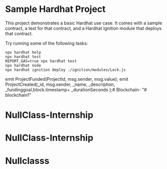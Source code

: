 # Sample Hardhat Project

This project demonstrates a basic Hardhat use case. It comes with a sample contract, a test for that contract, and a Hardhat Ignition module that deploys that contract.

Try running some of the following tasks:

```shell
npx hardhat help
npx hardhat test
REPORT_GAS=true npx hardhat test
npx hardhat node
npx hardhat ignition deploy ./ignition/modules/Lock.js
```
emit ProjectFunded(ProjectId, msg.sender, msg.value);
emit ProjectCreated(_id, msg.sender, _name, _description, _fundinggoal,block.timestamp+ _durationSeconds );# Blockchain-
"# blockchain1" 
# NullClass-Internship
# NullClass-Internship
# Nullclasss

